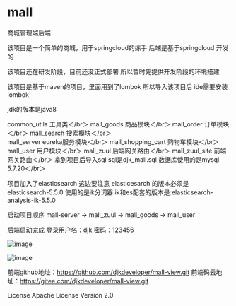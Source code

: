 # mall
商城管理端后端


该项目是一个简单的商城，用于springcloud的练手 后端是基于springcloud 开发的


该项目还在研发阶段，目前还没正式部署 所以暂时先提供开发阶段的环境搭建

该项目是基于maven的项目，里面用到了lombok  所以导入该项目后 ide需要安装lombok

jdk的版本是java8

common_utils 工具类＜/br＞
mall_goods 商品模块＜/br＞
mall_order 订单模块＜/br＞
mall_search 搜索模块＜/br＞  
mall_server eureka服务模块＜/br＞
mall_shopping_cart 购物车模块＜/br＞
mall_user 用户模块＜/br＞
mall_zuul 后端网关路由＜/br＞
mall_zuul_site 前端网关路由＜/br＞
拿到项目后导入sql  sql是djk_mall.sql 数据库使用的是mysql 5.7.20＜/br＞

项目加入了elasticsearch
这边要注意 elasticesarch 的版本必须是 elasticsearch-5.5.0
使用的是ik分词器  ik和es配套的版本是:elasticsearch-analysis-ik-5.5.0

启动项目顺序
mall-server -> mall_zuul -> mall_goods -> mall_user

后端启动完成 登录用户名：djk  密码：123456

![image](https://raw.githubusercontent.com/djkdeveloper/mall/master/images/login.png)

![image](https://raw.githubusercontent.com/djkdeveloper/mall/master/images/desk.png)


前端github地址：https://github.com/djkdeveloper/mall-view.git
前端码云地址：https://gitee.com/djkdeveloper/mall-view.git



License
Apache License Version 2.0



